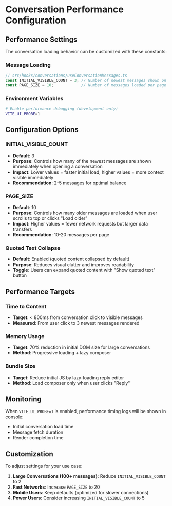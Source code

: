 # Conversation Performance Configuration

## Performance Settings

The conversation loading behavior can be customized with these constants:

### Message Loading
```typescript
// src/hooks/conversations/useConversationMessages.ts
const INITIAL_VISIBLE_COUNT = 3; // Number of newest messages shown on first load
const PAGE_SIZE = 10;            // Number of messages loaded per page when fetching older
```

### Environment Variables
```bash
# Enable performance debugging (development only)
VITE_UI_PROBE=1
```

## Configuration Options

### INITIAL_VISIBLE_COUNT
- **Default**: 3
- **Purpose**: Controls how many of the newest messages are shown immediately when opening a conversation
- **Impact**: Lower values = faster initial load, higher values = more context visible immediately
- **Recommendation**: 2-5 messages for optimal balance

### PAGE_SIZE  
- **Default**: 10
- **Purpose**: Controls how many older messages are loaded when user scrolls to top or clicks "Load older"
- **Impact**: Higher values = fewer network requests but larger data transfers
- **Recommendation**: 10-20 messages per page

### Quoted Text Collapse
- **Default**: Enabled (quoted content collapsed by default)
- **Purpose**: Reduces visual clutter and improves readability
- **Toggle**: Users can expand quoted content with "Show quoted text" button

## Performance Targets

### Time to Content
- **Target**: < 800ms from conversation click to visible messages
- **Measured**: From user click to 3 newest messages rendered

### Memory Usage
- **Target**: 70% reduction in initial DOM size for large conversations
- **Method**: Progressive loading + lazy composer

### Bundle Size
- **Target**: Reduce initial JS by lazy-loading reply editor
- **Method**: Load composer only when user clicks "Reply"

## Monitoring

When `VITE_UI_PROBE=1` is enabled, performance timing logs will be shown in console:
- Initial conversation load time
- Message fetch duration  
- Render completion time

## Customization

To adjust settings for your use case:

1. **Large Conversations (100+ messages)**: Reduce `INITIAL_VISIBLE_COUNT` to 2
2. **Fast Networks**: Increase `PAGE_SIZE` to 20
3. **Mobile Users**: Keep defaults (optimized for slower connections)
4. **Power Users**: Consider increasing `INITIAL_VISIBLE_COUNT` to 5